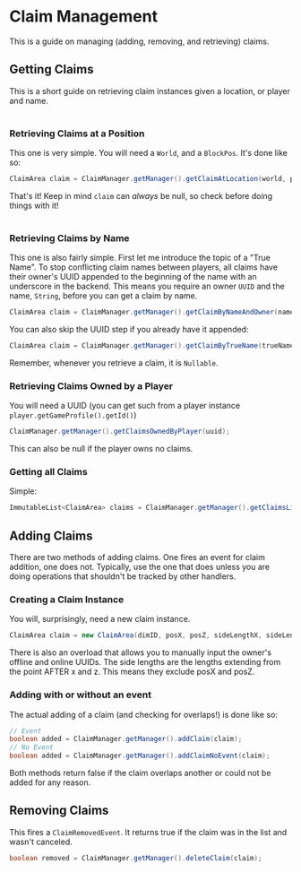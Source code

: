 # Claim Management
This is a guide on managing (adding, removing, and retrieving) claims.

## Getting Claims
This is a short guide on retrieving claim instances given a location, or player and name.
<br><br>
### Retrieving Claims at a Position

This one is very simple. You will need a `World`, and a `BlockPos`. It's done like so:

```java
ClaimArea claim = ClaimManager.getManager().getClaimAtLocation(world, pos);
```

That's it! Keep in mind `claim` can *always* be null, so check before doing things with it!
<br><br>
### Retrieving Claims by Name

This one is also fairly simple. First let me introduce the topic of a "True Name". To stop conflicting claim names between players, all claims have their owner's UUID appended to the beginning of the name with an underscore in the backend. This means you require an owner `UUID` and the name, `String`, before you can get a claim by name.

```java
ClaimArea claim = ClaimManager.getManager().getClaimByNameAndOwner(name, ownerUUID);
```

You can also skip the UUID step if you already have it appended:

```java
ClaimArea claim = ClaimManager.getManager().getClaimByTrueName(trueName);
```

Remember, whenever you retrieve a claim, it is `Nullable`.

### Retrieving Claims Owned by a Player
You will need a UUID (you can get such from a player instance `player.getGameProfile().getId()`)

```java
ClaimManager.getManager().getClaimsOwnedByPlayer(uuid);
```

This can also be null if the player owns no claims.

### Getting all Claims
Simple:

```java
ImmutableList<ClaimArea> claims = ClaimManager.getManager().getClaimsList();
```

## Adding Claims
There are two methods of adding claims. One fires an event for claim addition, one does not. 
Typically, use the one that does unless you are doing operations that shouldn't be tracked by other handlers.

### Creating a Claim Instance
You will, surprisingly, need a new claim instance.

```java
ClaimArea claim = new ClaimArea(dimID, posX, posZ, sideLengthX, sideLengthZ, player)
```
There is also an overload that allows you to manually input the owner's offline and online UUIDs.
The side lengths are the lengths extending from the point AFTER x and z. This means they exclude posX and posZ.

### Adding with or without an event
The actual adding of a claim (and checking for overlaps!) is done like so:

```java
// Event
boolean added = ClaimManager.getManager().addClaim(claim);
// No Event
boolean added = ClaimManager.getManager().addClaimNoEvent(claim);
```

Both methods return false if the claim overlaps another or could not be added for any reason.

## Removing Claims

This fires a `ClaimRemovedEvent`. It returns true if the claim was in the list and wasn't canceled.

```java
boolean removed = ClaimManager.getManager().deleteClaim(claim);
```